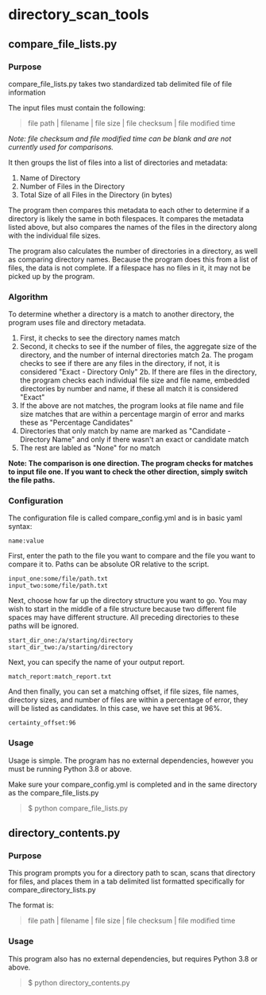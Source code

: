 # directory_scan_tools

## compare_file_lists.py

### Purpose
compare_file_lists.py takes two standardized tab delimited file of file information

The input files must contain the following:

> file path | filename | file size | file checksum | file modified time

_Note: file checksum and file modified time can be blank and are not currently used for comparisons._

It then groups the list of files into a list of directories and metadata:
  1. Name of Directory
  2. Number of Files in the Directory
  3. Total Size of all Files in the Directory (in bytes)

The program then compares this metadata to each other to determine if a directory is likely the same in both filespaces.
It compares the metadata listed above, but also compares the names of the files in the directory along with the individual file sizes.

The program also calculates the number of directories in a directory, as well as comparing directory names.  Because the program does this from a list of files, the data is not complete.  If a filespace has no files in it, it may not be picked up by the program.

### Algorithm
To determine whether a directory is a match to another directory, the program uses file and directory metadata.

  1. First, it checks to see the directory names match
  2. Second, it checks to see if the number of files, the aggregate size of the directory, and the number of internal directories match
    2a. The progam checks to see if there are any files in the directory, if not, it is considered "Exact - Directory Only"
    2b. If there are files in the directory, the program checks each individual file size and file name, embedded directories by number and name, if these all match it is considered "Exact"
  3. If the above are not matches, the program looks at file name and file size matches that are within a percentage margin of error and marks these as "Percentage Candidates"
  4. Directories that only match by name are marked as "Candidate - Directory Name" and only if there wasn't an exact or candidate match
  5. The rest are labled as "None" for no match

**Note: The comparison is one direction.  The program checks for matches to input file one.  If you want to check the other direction, simply switch the file paths.**

### Configuration
The configuration file is called compare_config.yml and is in basic yaml syntax:

```
name:value
```

First, enter the path to the file you want to compare and the file you want to compare it to.  Paths can be absolute OR relative to the script.

```
input_one:some/file/path.txt
input_two:some/file/path.txt
```
Next, choose how far up the directory structure you want to go.  You may wish to start in the middle of a file structure because two different file spaces may have different structure.  All preceding directories to these paths will be ignored.

```
start_dir_one:/a/starting/directory
start_dir_two:/a/starting/directory
```

Next, you can specify the name of your output report.

```
match_report:match_report.txt
```

And then finally, you can set a matching offset, if file sizes, file names, directory sizes, and number of files are within a percentage of error, they will be listed as candidates.  In this case, we have set this at 96%.

```
certainty_offset:96
```

### Usage

Usage is simple.  The program has no external dependencies, however you must be running Python 3.8 or above.

Make sure your compare_config.yml is completed and in the same directory as the compare_file_lists.py

> $ python compare_file_lists.py

## directory_contents.py

### Purpose

This program prompts you for a directory path to scan, scans that directory for files, and places them in a tab delimited list formatted specifically for compare_directory_lists.py

The format is:

> file path | filename | file size | file checksum | file modified time

### Usage

This program also has no external dependencies, but requires Python 3.8 or above.

> $ python directory_contents.py


